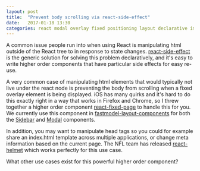 ```yaml
---
layout: post
title:  "Prevent body scrolling via react-side-effect"
date:   2017-01-18 13:30
categories: react modal overlay fixed positioning layout declarative imperative side effect
---
```


A common issue people run into when using React is manipulating html outside of the React tree to in response to state changes. [react-side-effect](https://github.com/gaearon/react-side-effect) is the generic solution for solving this problem declaratively, and it's easy to write higher order components that have particular side effects for easy re-use.

A very common case of manipulating html elements that would typically not live under the react node is preventing the body from scrolling when a fixed overlay element is being displayed. iOS has many quirks and it's hard to do this exactly right in a way that works in Firefox and Chrome, so I threw together a higher order component [react-fixed-page](https://github.com/moodysalem/react-fixed-page) to handle this for you. We currently use this component in [fastmodel-layout-components](https://github.com/FastModelSports/fastmodel-layout-components) for both the [Sidebar](https://fastmodelsports.github.io/fastmodel-layout-components/#/Sidebar) and [Modal](https://fastmodelsports.github.io/fastmodel-layout-components/#/Modal) components.

In addition, you may want to manipulate head tags so you could for example share an index.html template across multiple applications, or change meta information based on the current page. The NFL team has released [react-helmet](https://github.com/nfl/react-helmet) which works perfectly for this use case.

What other use cases exist for this powerful higher order component?